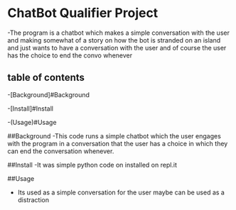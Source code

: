 # ChatBot Qualifier Project

-The program is a chatbot which makes a simple conversation with the user and making somewhat of a story on how the bot is stranded on an island and just wants to have a conversation with the user and of course the user has the choice to end the convo whenever 

## table of contents 

-[Background]#Background

-[Install]#Install

-(Usage)#Usage

##Background
-This code runs a simple chatbot which the user engages with the program in a conversation that the user has a choice in which they can end the conversation whenever.

##Install
-It was simple python code on installed on repl.it

##Usage
- Its used as a simple conversation for the user maybe can be used as a distraction 